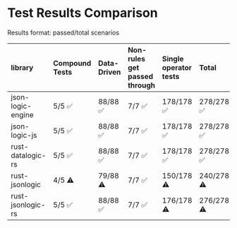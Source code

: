 # Test Results Comparison

Results format: passed/total scenarios

| library           | Compound Tests   | Data-Driven   | Non-rules get passed through   | Single operator tests   | Total      |
|:------------------|:-----------------|:--------------|:-------------------------------|:------------------------|:-----------|
| json-logic-engine | 5/5 ✅            | 88/88 ✅       | 7/7 ✅                          | 178/178 ✅               | 278/278 ✅  |
| json-logic-js     | 5/5 ✅            | 88/88 ✅       | 7/7 ✅                          | 178/178 ✅               | 278/278 ✅  |
| rust-datalogic-rs | 5/5 ✅            | 88/88 ✅       | 7/7 ✅                          | 178/178 ✅               | 278/278 ✅  |
| rust-jsonlogic    | 4/5 ⚠️           | 79/88 ⚠️      | 7/7 ✅                          | 150/178 ⚠️              | 240/278 ⚠️ |
| rust-jsonlogic-rs | 5/5 ✅            | 88/88 ✅       | 7/7 ✅                          | 176/178 ⚠️              | 276/278 ⚠️ |